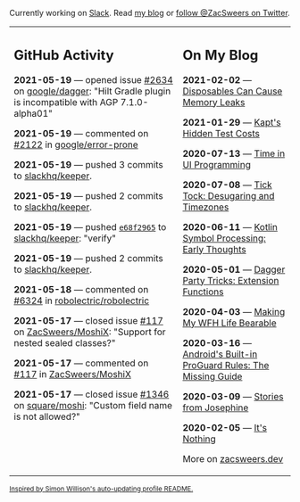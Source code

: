 Currently working on [Slack](https://slack.com/). Read [my blog](https://zacsweers.dev/) or [follow @ZacSweers on Twitter](https://twitter.com/ZacSweers).

<table><tr><td valign="top" width="60%">

## GitHub Activity
<!-- githubActivity starts -->
**2021-05-19** — opened issue [#2634](https://api.github.com/repos/google/dagger/issues/2634) on [google/dagger](https://api.github.com/repos/google/dagger): "Hilt Gradle plugin is incompatible with AGP 7.1.0-alpha01"

**2021-05-19** — commented on [#2122](https://github.com/google/error-prone/issues/2122#issuecomment-844473932) in [google/error-prone](https://api.github.com/repos/google/error-prone)

**2021-05-19** — pushed 3 commits to [slackhq/keeper](https://api.github.com/repos/slackhq/keeper).

**2021-05-19** — pushed 2 commits to [slackhq/keeper](https://api.github.com/repos/slackhq/keeper).

**2021-05-19** — pushed [`e68f2965`](https://github.com/slackhq/keeper/commit/e68f2965e84f39587ad0aefd2c635b214a24fa5c) to [slackhq/keeper](https://api.github.com/repos/slackhq/keeper): "verify"

**2021-05-19** — pushed 2 commits to [slackhq/keeper](https://api.github.com/repos/slackhq/keeper).

**2021-05-18** — commented on [#6324](https://github.com/robolectric/robolectric/pull/6324#issuecomment-843653927) in [robolectric/robolectric](https://api.github.com/repos/robolectric/robolectric)

**2021-05-17** — closed issue [#117](https://api.github.com/repos/ZacSweers/MoshiX/issues/117) on [ZacSweers/MoshiX](https://api.github.com/repos/ZacSweers/MoshiX): "Support for nested sealed classes?"

**2021-05-17** — commented on [#117](https://github.com/ZacSweers/MoshiX/issues/117#issuecomment-842752444) in [ZacSweers/MoshiX](https://api.github.com/repos/ZacSweers/MoshiX)

**2021-05-17** — closed issue [#1346](https://api.github.com/repos/square/moshi/issues/1346) on [square/moshi](https://api.github.com/repos/square/moshi): "Custom field name is not allowed?"
<!-- githubActivity ends -->
</td><td valign="top" width="40%">

## On My Blog
<!-- blog starts -->
**2021-02-02** — [Disposables Can Cause Memory Leaks](https://www.zacsweers.dev/disposables-can-cause-memory-leaks/)

**2021-01-29** — [Kapt's Hidden Test Costs](https://www.zacsweers.dev/kapts-hidden-test-costs/)

**2020-07-13** — [Time in UI Programming](https://www.zacsweers.dev/time-in-ui/)

**2020-07-08** — [Tick Tock: Desugaring and Timezones](https://www.zacsweers.dev/ticktock-desugaring-timezones/)

**2020-06-11** — [Kotlin Symbol Processing: Early Thoughts](https://www.zacsweers.dev/kotlin-symbol-processor-early-thoughts/)

**2020-05-01** — [Dagger Party Tricks: Extension Functions](https://www.zacsweers.dev/dagger-party-tricks-extension-functions/)

**2020-04-03** — [Making My WFH Life Bearable](https://www.zacsweers.dev/making-wfh-life-bearable/)

**2020-03-16** — [Android's Built-in ProGuard Rules: The Missing Guide](https://www.zacsweers.dev/android-proguard-rules/)

**2020-03-09** — [Stories from Josephine](https://www.zacsweers.dev/stories-from-josephine/)

**2020-02-05** — [It's Nothing](https://www.zacsweers.dev/its-nothing/)
<!-- blog ends -->
More on [zacsweers.dev](https://zacsweers.dev/)
</td></tr></table>

<sub><a href="https://simonwillison.net/2020/Jul/10/self-updating-profile-readme/">Inspired by Simon Willison's auto-updating profile README.</a></sub>